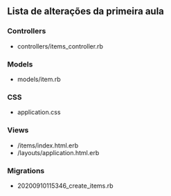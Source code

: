 ## Lista de alterações da primeira aula
### Controllers
* controllers/items_controller.rb

### Models
* models/item.rb

### CSS
* application.css

### Views

* /items/index.html.erb
* /layouts/application.html.erb

### Migrations
* 20200910115346_create_items.rb


